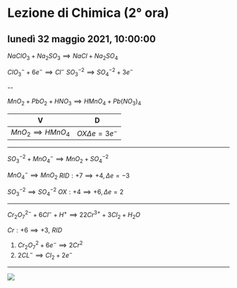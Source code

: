 
# Lezione di Chimica (2° ora)

## lunedì 32 maggio 2021, 10:00:00


$NaClO_{3}+Na_{2}SO_{3} \implies NaCl+Na_{2}SO_{4}$


$ClO^{-}_{3}+6e^{-}\implies Cl^{-}$
$SO^{-2}_{3}\implies SO^{-2}_{4}+3e^{-}$


--

$MnO_{2}+PbO_{2}+HNO_{3}\implies HMnO_{4}+Pb(NO_{3})_{4}$

|V|D|
|---|---|
|$MnO_{2}\implies HMnO_{4}$|$OX \Delta e = 3e^{-}$|

---
$SO_{3}^{-2}+MnO_{4}^{-} \implies MnO_{2}+SO_{4}^{-2}$

$MnO_{4}^{-} \implies MnO_{2}$ 
$RID: +7 \implies +4, \Delta e = -3$




$SO_{3}^{-2} \implies SO_{4}^{-2}$ 
$OX: +4 \implies +6, \Delta e= 2$

---

$Cr_{2}O_{7}^{2-}+6Cl^{-}+H^{+}\implies 2 2Cr^{3+}+3Cl_{2}+H_{2}O$

$Cr: +6 \implies +3, \,\, RID$


1) $Cr_{2}O_{7}^2+6e^{-} \implies 2Cr^{2}$
2) $2CL^{-} \implies Cl_{2}+2e^{-}$

---

![](https://i.imgur.com/klIDzVP.png)
<!--stackedit_data:
eyJoaXN0b3J5IjpbLTE3MDQ5Mzc5NDQsLTEwNjUyNTMyMzUsLT
EzNjMzNTE3ODEsMTkwNjU4MDE0LC04MzEwNjExOTcsLTcxMjMy
MDk4NywxNTQyODI0MDU2LC0xMzE5NjgzNTg1LC03ODQ1MzQzMz
JdfQ==
-->